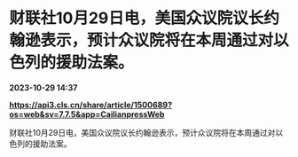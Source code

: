 # 财联社10月29日电，美国众议院议长约翰逊表示，预计众议院将在本周通过对以色列的援助法案。

**2023-10-29 14:37**

**https://api3.cls.cn/share/article/1500689?os=web&sv=7.7.5&app=CailianpressWeb**

财联社10月29日电，美国众议院议长约翰逊表示，预计众议院将在本周通过对以色列的援助法案。